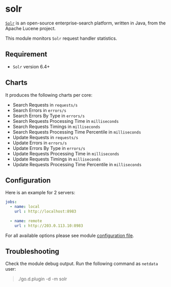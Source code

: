 # solr

[`Solr`](https://lucene.apache.org/solr/) is an open-source enterprise-search platform, written in Java, from the Apache Lucene project.

This module monitors `Solr` request handler statistics.

## Requirement

-   `Solr` version 6.4+

## Charts

It produces the following charts per core:

-   Search Requests in `requests/s`
-   Search Errors in `errors/s`
-   Search Errors By Type in `errors/s`
-   Search Requests Processing Time in `milliseconds`
-   Search Requests Timings in `milliseconds`
-   Search Requests Processing Time Percentile in `milliseconds` 
-   Update Requests in `requests/s`
-   Update Errors in `errors/s`
-   Update Errors By Type in `errors/s` 
-   Update Requests Processing Time in `milliseconds`
-   Update Requests Timings in `milliseconds` 
-   Update Requests Processing Time Percentile in `milliseconds`

## Configuration

Here is an example for 2 servers:

```yaml
jobs:
  - name: local
    url : http://localhost:8983
      
  - name: remote
    url : http://203.0.113.10:8983

```

For all available options please see module [configuration file](https://github.com/netdata/go.d.plugin/blob/master/config/go.d/solr.conf).

## Troubleshooting

Check the module debug output. Run the following command as `netdata` user:

> ./go.d.plugin -d -m solr
